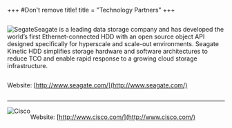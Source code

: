 +++
#Don't remove title!
title = "Technology Partners"
+++

![Segate](/images/Seagate_logo.jpg)
Seagate is a leading data storage company and has developed the world’s first Ethernet-connected HDD with an open source object API designed specifically for hyperscale and scale-out environments. Seagate Kinetic HDD simplifies storage hardware and software architectures to reduce TCO and enable rapid response to a growing cloud storage infrastructure. 

Website: [http://www.seagate.com/](http://www.seagate.com/)

*****

![Cisco](/images/cis.png)

Website: [http://www.cisco.com/](http://www.cisco.com/)

<style>
	p{
		margin-bottom: 28px;
	}
	img{
		float: left;
	}
	h2,h3,h4{
		clear: both;
	}
</style>